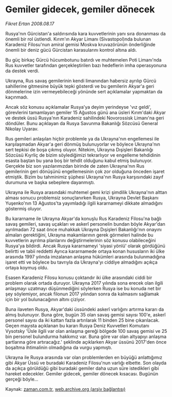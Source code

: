 # Gemiler gidecek, gemiler dönecek

*Fikret Ertan 2008.08.17*

<tr><td class="metin" colspan="2" style="padding-top: 20px; padding-left: 5px; padding-right: 10px;">Rusya'nın Gürcistan'a saldırısında kara kuvvetlerinin yanı sıra donanması da önemli bir rol üstlendi. Kırım'ın Akyar Limanı (Sivastopol)nda bulunan Karadeniz Filosu'nun amiral gemisi Moskva kruvazörünün önderliğinde önemli bir deniz gücü Gürcistan karasularını kontrol altına aldı.</td></tr><tr><td class="metin" colspan="2" style="padding-top: 20px; padding-left: 5px; padding-right: 10px;"><p>Bu güç birkaç Gürcü hücumbotunu batırdı ve muhtemelen Poti Limanı'nda Rus kuvvetler tarafından gerçekleştirilen bazı hedeflerin imha operasyonuna da destek verdi.
<p> Ukrayna, Rus savaş gemilerinin kendi limanından habersiz ayrılıp Gürcü sahillerine gitmesine büyük tepki gösterdi ve bu gemilerin Akyar'a geri dönmelerine izin vermeyebileceği yönünde sert açıklamalar yapmaktan da kaçınmadı.
<p> Ancak söz konusu açıklamalar Rusya'ya deyim yerindeyse 'vız geldi', görevlerini tamamlayan gemiler 15 Ağustos günü ana üsleri Kırım'daki Akyar ve destek üssü Rusya'nın Karadeniz sahilindeki Novorossisk Limanı'na geri döndüler. Bunu açıklayan da Rusya Savunma Bakanlığı Sözcüsü General Nikolay Uyarav.
<p> Rus gemileri anlaşılan hiçbir problemle ya da Ukrayna'nın engellemesi ile karşılaşmadan Akyar'a geri dönmüş bulunuyorlar ve böylece Ukrayna'nın sert tepkisi de boşa çıkmış oluyor. Nitekim, Ukrayna Dışişleri Bakanlığı Sözcüsü Kıyrliç de bizim söylediğimizi tekrarlıyor ve engelleme tehdidinin esasta baştan bu yana boş bir tehdit olduğunu kabul etmiş bulunuyor. Gerçekte biz son yazılarımızdan birinde de zaten Ukrayna'nın Rus gemilerinin geri dönüşünü engellemesinin çok zor olduğuna önceden işaret etmiştik. Bizim bu tahminimiz şüphesi Ukrayna'nın Rusya karşısındaki zayıf durumuna ve başka sebeplere dayanmıştı.
<p> Ukrayna ile Rusya arasındaki muhtemel gemi krizi şimdilik Ukrayna'nın alttan alması sonucu problemsiz sonuçlanırken Rusya, Ukrayna Devlet Başkanı Yuşenko'nın 13 Ağustos'ta yayımladığı ilgili kararnameyi dikkate almadığını göstermiş oluyor.
<p> Bu kararname ile Ukrayna Akyar'da konuşlu Rus Karadeniz Filosu'na bağlı savaş gemileri, savaş uçakları ve askerî personelin bundan böyle Akyar'dan ayrılmadan 72 saat önce muhakkak Ukrayna Dışişleri Bakanlığı'nın onayını almaları gerektiğini, Ukrayna makamlarının gerek görmeleri halinde bu kuvvetlerin ayrılma planlarını değiştirmelerinin söz konusu olabileceğini Rusya'ya bildirdi. Ancak Rusya kararnameyi 'siyasi yönlü' olarak gördüğünü belirtti ve tabii reddetti Ayrıca kararnamede ortaya konan hususların iki ülke arasında 1997 yılında imzalanan anlaşma hükümleri arasında bulunmadığına işaret etti ve böylece bu tavrıyla da Ukrayna'yı ciddiye almadığını açıkça ortaya koymuş oldu.
<p> Esasen Karadeniz Filosu konusu çoktandır iki ülke arasındaki ciddi bir problem olarak ortada duruyor. Ukrayna 2017 yılında sona erecek olan ilgili anlaşmayı uzatmayı düşünmediğini söylerken Rusya ise bu konuda net bir şey söylemiyor, ancak filonun 2017 yılından sonra da kalmasını sağlamak için bir yol bulunacağının altını çiziyor.
<p> Buna ilaveten Rusya, Akyar'daki üssündeki askerî varlığını artırma kararı da almış bulunuyor. Buna göre, bugün 35 olan savaş gemisi sayısı 100'e, askerî personel sayısı da iki kattan fazla artırılarak 11 binden 25 bine çıkarılacak. Geçen mayısta açıklanan bu kararı Rusya Deniz Kuvvetleri Komutanı Vysotsky 'Üsle ilgili var olan anlaşma gereği bölgede 100 savaş gemisi ve 25 bin personel bulundurma hakkımız var. Buna göre var olan altyapıyı anlaşma şartlarına göre artıracağız.' şeklinde açıklarken Akyar üssünü 2017'den önce boşaltma ihtimalinin olmadığına da vurgu yapmıştı.
<p> Ukrayna ile Rusya arasında var olan problemlerden en büyüğü anlattığımız gibi Akyar Üssü ve buradaki Karadeniz Filosu'nun varlığı elbette. Son olayda da açıkça görüldüğü gibi buradaki gemiler daha uzun süre istedikleri gibi hareket edecekler. Gemiler gidecek, gemiler dönecek kısacası. Bugünün gerçeği böyle...<br/></p></p></p></p></p></p></p></p></p></td></tr>

Kaynak: [zaman.com.tr](http://zaman.com.tr/yazar.do?yazino=726830), [web.archive.org (arşiv bağlantısı)](http://web.archive.org/web/20080912190232/http://zaman.com.tr:80/yazar.do?yazino=726830)
